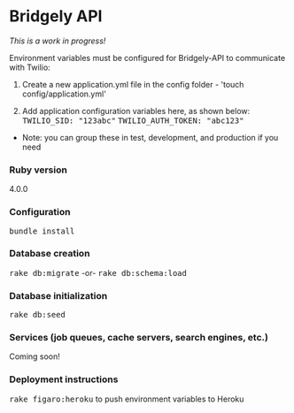 # Bridgely API

_This is a work in progress!_

Environment variables must be configured for Bridgely-API to communicate with Twilio:

1. Create a new application.yml file in the config folder - 'touch config/application.yml'

2. Add application configuration variables here, as shown below:
  <tt>TWILIO_SID: "123abc"</tt>
  <tt>TWILIO_AUTH_TOKEN: "abc123"</tt>
  * Note: you can group these in test, development, and production if you need

### Ruby version
4.0.0

### Configuration
<tt>bundle install</tt>

### Database creation
<tt>rake db:migrate</tt>
-or-
<tt>rake db:schema:load</tt>

### Database initialization
<tt>rake db:seed</tt>

### Services (job queues, cache servers, search engines, etc.)
Coming soon!

### Deployment instructions
<tt>rake figaro:heroku</tt> to push environment variables to Heroku
